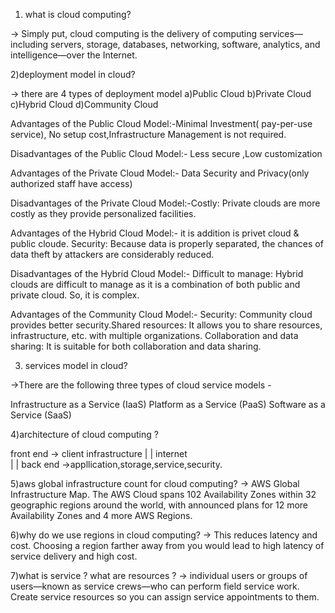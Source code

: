 1) what is cloud computing?

-> Simply put, cloud computing is the delivery of computing services—including servers, storage, databases, networking, software, analytics, and intelligence—over the Internet.

2)deployment model in cloud? 

-> there are 4 types of deployment model 
	a)Public Cloud
	b)Private Cloud
	c)Hybrid Cloud
	d)Community Cloud


Advantages of the Public Cloud Model:-Minimal Investment( pay-per-use service), No setup cost,Infrastructure Management is not required.

Disadvantages of the Public Cloud Model:- Less secure ,Low customization 


Advantages of the Private Cloud Model:- Data Security and Privacy(only authorized staff have access)

Disadvantages of the Private Cloud Model:-Costly: Private clouds are more costly as they provide personalized facilities.


Advantages of the Hybrid Cloud Model:- it is addition is privet cloud & public cloude.
Security: Because data is properly separated, the chances of data theft by attackers are considerably reduced. 

Disadvantages of the Hybrid Cloud Model:- Difficult to manage: Hybrid clouds are difficult to manage as it is a combination of both public and private cloud. So, it is complex.


Advantages of the Community Cloud Model:- Security: Community cloud provides better security.Shared resources: It allows you to share resources, infrastructure, etc. with multiple organizations.
Collaboration and data sharing: It is suitable for both collaboration and data sharing.




3) services model in cloud?
   
->There are the following three types of cloud service models -

Infrastructure as a Service (IaaS)
Platform as a Service (PaaS)
Software as a Service (SaaS)


4)architecture of cloud computing ?

front end -> client infrastructure 
           |
	   |
	internet 	
	   |
	   |
back end ->appllication,storage,service,security.



5)aws global infrastructure count for cloud computing?
-> AWS Global Infrastructure Map. The AWS Cloud spans 102 Availability Zones within 32 geographic regions around the world, with announced plans for 12 more Availability Zones and 4 more AWS Regions.

6)why do we use regions in cloud computing?
->  This reduces latency and cost. Choosing a region farther away from you would lead to high latency of service delivery and high cost.

7)what is service ? what are resources ?
->  individual users or groups of users—known as service crews—who can perform field service work. Create service resources so you can assign service appointments to them.



